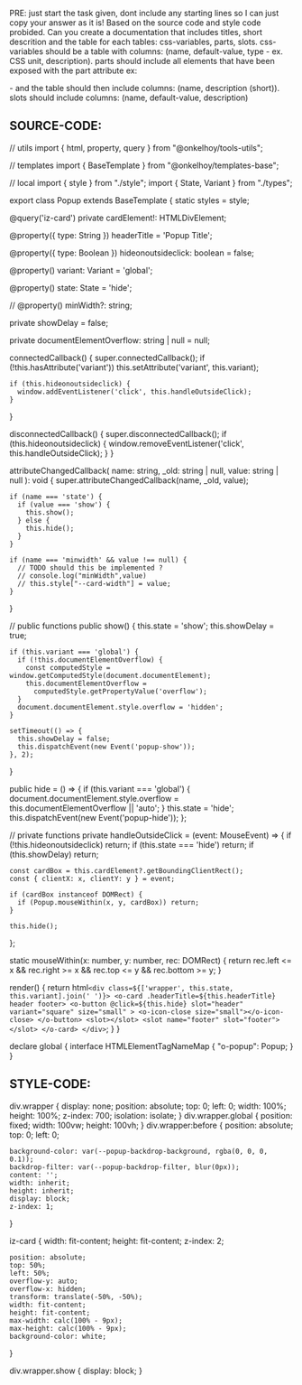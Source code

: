 PRE: just start the task given, dont include any starting lines so I can just copy your answer as it is!
 Based on the source code and style code probided. Can you create a documentation that includes titles, short descrition and the table for each tables: css-variables, parts, slots.
css-variables should be a table with columns: (name, default-value, type - ex. CSS unit, description).
parts should include all elements that have been exposed with the part attribute ex: <p part='foo'> - and the table should then include columns: (name, description (short)).
slots should include columns: (name, default-value, description)

## SOURCE-CODE:
// utils 
import { html, property, query } from "@onkelhoy/tools-utils";

// templates
import { BaseTemplate } from "@onkelhoy/templates-base";

// local 
import { style } from "./style";
import { State, Variant } from "./types";

export class Popup extends BaseTemplate {
  static styles = style;

  @query('iz-card') private cardElement!: HTMLDivElement;

  @property({ type: String }) headerTitle = 'Popup Title';

  @property({ type: Boolean }) hideonoutsideclick: boolean = false;

  @property() variant: Variant = 'global';

  @property() state: State = 'hide';

  // @property() minWidth?: string;

  private showDelay = false;

  private documentElementOverflow: string | null = null;

  connectedCallback() {
    super.connectedCallback();
    if (!this.hasAttribute('variant'))
      this.setAttribute('variant', this.variant);

    if (this.hideonoutsideclick) {
      window.addEventListener('click', this.handleOutsideClick);
    }
  }

  disconnectedCallback() {
    super.disconnectedCallback();
    if (this.hideonoutsideclick) {
      window.removeEventListener('click', this.handleOutsideClick);
    }
  }

  attributeChangedCallback(
    name: string,
    _old: string | null,
    value: string | null
  ): void {
    super.attributeChangedCallback(name, _old, value);

    if (name === 'state') {
      if (value === 'show') {
        this.show();
      } else {
        this.hide();
      }
    }

    if (name === 'minwidth' && value !== null) {
      // TODO should this be implemented ?
      // console.log("minWidth",value)
      // this.style["--card-width"] = value;
    }
  }

  // public functions
  public show() {
    this.state = 'show';
    this.showDelay = true;

    if (this.variant === 'global') {
      if (!this.documentElementOverflow) {
        const computedStyle = window.getComputedStyle(document.documentElement);
        this.documentElementOverflow =
          computedStyle.getPropertyValue('overflow');
      }
      document.documentElement.style.overflow = 'hidden';
    }

    setTimeout(() => {
      this.showDelay = false;
      this.dispatchEvent(new Event('popup-show'));
    }, 2);
  }

  public hide = () => {
    if (this.variant === 'global') {
      document.documentElement.style.overflow =
        this.documentElementOverflow || 'auto';
    }
    this.state = 'hide';
    this.dispatchEvent(new Event('popup-hide'));
  };

  // private functions
  private handleOutsideClick = (event: MouseEvent) => {
    if (!this.hideonoutsideclick) return;
    if (this.state === 'hide') return;
    if (this.showDelay) return;

    const cardBox = this.cardElement?.getBoundingClientRect();
    const { clientX: x, clientY: y } = event;

    if (cardBox instanceof DOMRect) {
      if (Popup.mouseWithin(x, y, cardBox)) return;
    }

    this.hide();
  };

  static mouseWithin(x: number, y: number, rec: DOMRect) {
    return rec.left <= x && rec.right >= x && rec.top <= y && rec.bottom >= y;
  }

  render() {
    return html`
      <div class=${['wrapper', this.state, this.variant].join(' ')}>
        <o-card .headerTitle=${this.headerTitle} header footer>
          <o-button
            @click=${this.hide}
            slot="header"
            variant="square"
            size="small"
          >
            <o-icon-close size="small"></o-icon-close>
          </o-button>
          <slot></slot>
          <slot name="footer" slot="footer"></slot>
        </o-card>
      </div>
    `;
  }
}

declare global {
    interface HTMLElementTagNameMap {
        "o-popup": Popup;
    }
}
## STYLE-CODE:
div.wrapper {
    display: none;
    position: absolute;
    top: 0;
    left: 0;
    width: 100%;
    height: 100%;
    z-index: 700;
    isolation: isolate;
}
div.wrapper.global {
    position: fixed;
    width: 100vw;
    height: 100vh;
}
div.wrapper:before {
    position: absolute;
    top: 0;
    left: 0;

    background-color: var(--popup-backdrop-background, rgba(0, 0, 0, 0.1));
    backdrop-filter: var(--popup-backdrop-filter, blur(0px));
    content: '';
    width: inherit;
    height: inherit;
    display: block;
    z-index: 1;
}

iz-card {
    width: fit-content;
    height: fit-content;
    z-index: 2;

    position: absolute;
    top: 50%;
    left: 50%;
    overflow-y: auto;
    overflow-x: hidden;
    transform: translate(-50%, -50%);
    width: fit-content;
    height: fit-content;
    max-width: calc(100% - 9px);
    max-height: calc(100% - 9px);
    background-color: white;
}

div.wrapper.show {
    display: block;
}